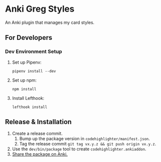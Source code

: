 # Anki Greg Styles

An Anki plugin that manages my card styles.

## For Developers

### Dev Environment Setup

1. Set up Pipenv:

    ```shell
    pipenv install --dev
    ```

1. Set up npm:

    ```shell
    npm install
    ```

1. Install Lefthook:

    ```shell
    lefthook install
    ```

## Release & Installation

1. Create a release commit.
    1. Bump up the package version in `codehighlighter/manifest.json`.
    2. Tag the release commit `git tag vx.y.z && git push origin vx.y.z`.
2. Use the `dev/bin/package` tool to create `codehighlighter.ankiaddon`.
3. [Share the package on Anki.](https://addon-docs.ankiweb.net/#/sharing)
